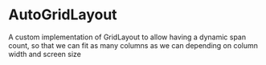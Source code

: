 # AutoGridLayout
A custom implementation of GridLayout to allow having a dynamic span count, so that we can fit as many columns as we can depending on column width and screen size
